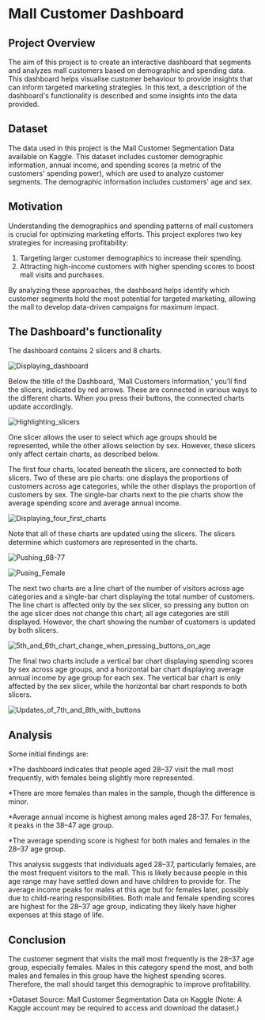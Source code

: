
# Mall Customer Dashboard

## Project Overview

The aim of this project is to create an interactive dashboard that segments and analyzes mall customers based on demographic and spending data. This dashboard helps visualise customer behaviour to provide insights that can inform targeted marketing strategies. In this text, a description of the dashboard's functionality is described and some insights into the data provided.

## Dataset

The data used in this project is the Mall Customer Segmentation Data available on Kaggle. This dataset includes customer demographic information, annual income, and spending scores (a metric of the customers' spending power), which are used to analyze customer segments. The demographic information includes customers' age and sex.

## Motivation

Understanding the demographics and spending patterns of mall customers is crucial for optimizing marketing efforts. This project explores two key strategies for increasing profitability:

1. Targeting larger customer demographics to increase their spending.
2. Attracting high-income customers with higher spending scores to boost mall visits and purchases.

By analyzing these approaches, the dashboard helps identify which customer segments hold the most potential for targeted marketing, allowing the mall to develop data-driven campaigns for maximum impact.

## The Dashboard's functionality

The dashboard contains 2 slicers and 8 charts.

![Displaying_dashboard](https://github.com/user-attachments/assets/37a92147-58cd-43ab-835d-193f8b865da0)

Below the title of the Dashboard, 'Mall Customers Information,' you’ll find the slicers, indicated by red arrows. These are connected in various ways to the different charts. When you press their buttons, the connected charts update accordingly.

![Highlighting_slicers](https://github.com/user-attachments/assets/556bb666-37f7-48e0-a719-f001484358f6)

One slicer allows the user to select which age groups should be represented, while the other allows selection by sex. However, these slicers only affect certain charts, as described below.

The first four charts, located beneath the slicers, are connected to both slicers. Two of these are pie charts: one displays the proportions of customers across age categories, while the other displays the proportion of customers by sex. The single-bar charts next to the pie charts show the average spending score and average annual income.

![Displaying_four_first_charts](https://github.com/user-attachments/assets/a28dd744-02ba-4500-9637-9e35bcb9a4ed)

Note that all of these charts are updated using the slicers. The slicers determine which customers are represented in the charts.

![Pushing_68-77 ](https://github.com/user-attachments/assets/64ade2c9-1ee9-4383-8bd8-76c79a2846e1)

![Pusing_Female](https://github.com/user-attachments/assets/8e99f81c-eb11-4289-ae19-569d4eace6fb)

The next two charts are a line chart of the number of visitors across age categories and a single-bar chart displaying the total number of customers. The line chart is affected only by the sex slicer, so pressing any button on the age slicer does not change this chart; all age categories are still displayed. However, the chart showing the number of customers is updated by both slicers.

![5th_and_6th_chart_change_when_pressing_buttons_on_age](https://github.com/user-attachments/assets/a482051f-7ad3-403d-a286-4fbf5a14ca5e)

The final two charts include a vertical bar chart displaying spending scores by sex across age groups, and a horizontal bar chart displaying average annual income by age group for each sex. The vertical bar chart is only affected by the sex slicer, while the horizontal bar chart responds to both slicers.

![Updates_of_7th_and_8th_with_buttons](https://github.com/user-attachments/assets/1bd666d7-1b45-4980-973f-5a5363a0ea49)

## Analysis

Some initial findings are:

*The dashboard indicates that people aged 28–37 visit the mall most frequently, with females being slightly more represented.

*There are more females than males in the sample, though the difference is minor.

*Average annual income is highest among males aged 28–37. For females, it peaks in the 38–47 age group.

*The average spending score is highest for both males and females in the 28–37 age group.

This analysis suggests that individuals aged 28–37, particularly females, are the most frequent visitors to the mall. This is likely because people in this age range may have settled down and have children to provide for. The average income peaks for males at this age but for females later, possibly due to child-rearing responsibilities. Both male and female spending scores are highest for the 28–37 age group, indicating they likely have higher expenses at this stage of life.

## Conclusion

The customer segment that visits the mall most frequently is the 28–37 age group, especially females. Males in this category spend the most, and both males and females in this group have the highest spending scores. Therefore, the mall should target this demographic to improve profitability.

*Dataset Source: Mall Customer Segmentation Data on Kaggle
(Note: A Kaggle account may be required to access and download the dataset.)
